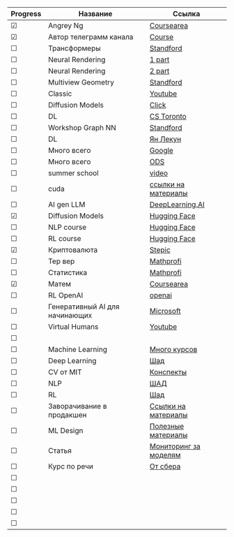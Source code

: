 

|Progress| Название | Ссылка |
|------| ------ | ------ |
|&#9745;|Angrey Ng|[Coursearea](https://www.coursera.org/specializations/machine-learning-introduction?utm_campaign=coursera-partner-promo-tool-mls-launch-2022&utm_medium=institutions&utm_source=deeplearning-ai)|
|&#9745;| Автор телеграмм канала|[Course](https://github.com/Dyakonov/DL/blob/master/README.md)|
|&#9744;|Трансформеры|[Standford](https://www.youtube.com/playlist?list=PLoROMvodv4rNiJRchCzutFw5ItR_Z27CM)|
|&#9744;|Neural Rendering|[1 part](https://www.youtube.com/watch?v=otly9jcZ0Jg)|
|&#9744;|Neural Rendering|[2 part](https://www.youtube.com/watch?v=aboFl5ozImM)|
|&#9744;|Multiview Geometry|[Standford](https://web.stanford.edu/class/cs231a/)|
|&#9744;|Classic|[Youtube](https://www.youtube.com/channel/UCf0WB91t8Ky6AuYcQV0CcLw)|
|&#9744;|Diffusion Models|[Click](https://github.com/heejkoo/Awesome-Diffusion-Models)|
|&#9744;|DL|[CS Toronto](https://www.cs.toronto.edu/~lczhang/321/)|
|&#9744;|Workshop Graph NN|[Standford](https://snap.stanford.edu/graphlearning-workshop-2022/)|
|&#9744;|DL|[Ян Лекун](https://cds.nyu.edu/deep-learning/)|
|&#9744;|Много всего|[Google](https://developers.google.com/machine-learning/advanced-courses?hl=ru)|
|&#9744;|Много всего|[ODS](https://mlcourse.ai/book/index.html)|
|&#9744;|summer school|[video](https://leshouches2022.github.io)|
|&#9744;|cuda|[ссылки на материалы](https://telegra.ph/Kickstart-in-CUDA-by-ai-newz-04-16)|
|&#9744;|AI gen LLM|[DeepLearning.AI](https://www.coursera.org/learn/generative-ai-with-llms)|
|&#9745;|Diffusion Models|[Hugging Face](https://github.com/huggingface/diffusion-models-class)|
|&#9744;|NLP course|[Hugging Face](https://huggingface.co/learn/nlp-course/chapter1/1)|
|&#9744;|RL course|[Hugging Face](https://huggingface.co/learn/deep-rl-course/unit0/introduction)|
|&#9745;|Криптовалюта|[Stepic](https://stepik.org/course/123274/promo)|
|&#9744;|Тер вер|[Mathprofi](http://www.mathprofi.ru/teorija_verojatnostei.html)|
|&#9744;|Статистика|[Mathprofi](http://www.mathprofi.ru/matematicheskaya_statistika.html)|
|&#9745;|Матем|[Coursearea](https://www.coursera.org/specializations/mathematics-for-machine-learning-and-data-science#courses)|
|&#9744;|RL OpenAI|[openai](https://spinningup.openai.com/en/latest/index.html)|
|&#9744;|Генеративный AI для начинающих|[Microsoft](https://microsoft.github.io/generative-ai-for-beginners/#/)|
|&#9744;|Virtual Humans|[Youtube](https://www.youtube.com/playlist?list=PL05umP7R6ij13it8Rptqo7lycHozvzCJn)|
|&#9744;|||
|&#9744;|Machine Learning|[Много курсов](https://github.com/josephmisiti/awesome-machine-learning/blob/master/courses.md)|
|&#9744;|Deep Learning|[Шад](https://github.com/yandexdataschool/Practical_DL)|
|&#9744;|CV от MIT|[Конспекты](https://www.deeplearningbook.org/?fbclid=IwAR0Ijy-Q6pieqyV4a7lUnoLMPLmM-MAdJuPdlZ6L1WiXzpuVS9G_KQ2NpPk)|
|&#9744;|NLP|[ШАД](https://github.com/yandexdataschool/nlp_course)|
|&#9744;|RL|[Шад](https://github.com/yandexdataschool/Practical_RL)|
|&#9744;|Заворачивание в продакшен|[Ссылки на материалы](https://github.com/ahkarami/Deep-Learning-in-Production?tab=readme-ov-file)|
|&#9744;|ML Design|[Полезные материалы](https://github.com/alirezadir/Production-Level-Deep-Learning)|
|&#9744;|Статья|[Мониторинг за моделям](https://christophergs.com/machine%20learning/2020/03/14/how-to-monitor-machine-learning-models/)|
|&#9744;|Курс по речи|[От сбера](https://github.com/georgygospodinov/speech_course)|
|&#9744;|||
|&#9744;|||
|&#9744;|||
|&#9744;|||
|&#9744;|||